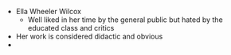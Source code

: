 - Ella Wheeler Wilcox 
	- Well liked in her time by the general public but hated by the educated class and critics
- Her work is considered didactic and obvious 
- 